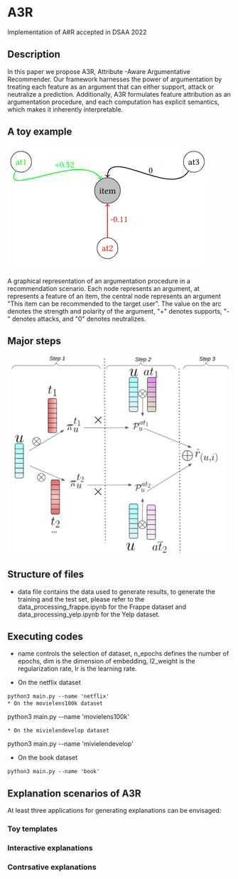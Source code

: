 # A3R
Implementation of A#R accepted in DSAA 2022

## Description

In this paper we propose A3R, Attribute -Aware Argumentative Recommender. Our framework harnesses the power of argumentation by treating each feature as an argument that can either support, attack or neutralize a prediction. Additionally, A3R formulates feature attribution as an argumentation procedure, and each computation has explicit semantics, which makes it inherently interpretable. 

## A toy example
![A graphical representation of an argumentation procedure in a recommendation scenario. Each node represents an argument, at represents a feature of an item, the central node represents an argument "This item can be recommended to the target user". The value on the arc denotes the strength and polarity of the argument, "+" denotes supports, "-" denotes attacks, and "0" denotes neutralizes. ](https://github.com/JinfengZh/ca-fata/blob/master/figures/toy.png)

A graphical representation of an argumentation procedure in a recommendation scenario. Each node represents an argument, at represents a feature of an item, the central node represents an argument "This item can be recommended to the target user". The value on the arc denotes the strength and polarity of the argument, "+" denotes supports, "-" denotes attacks, and "0" denotes neutralizes.

## Major steps

![The major steps A3R](https://github.com/JinfengZh/a3r/blob/master/Figures/dsaa_steps.png)
## Structure of files
* data file contains the data used to generate results, to generate the training and the test set, please refer to the data_processing_frappe.ipynb for the Frappe dataset and data_processing_yelp.ipynb for the Yelp dataset.

## Executing codes

* name controls the selection of dataset, n_epochs defines the number of epochs, dim is the dimension of embedding, l2_weight is the regularization rate, lr is the learning rate.

* On the netflix dataset
```
python3 main.py --name 'netflix' 
* On the movielens100k dataset
```
python3 main.py --name 'movielens100k' 
```
* On the mivielendevelop dataset
```
python3 main.py --name 'mivielendevelop' 
* On the book dataset
```
python3 main.py --name 'book' 
```


## Explanation scenarios of A3R
At least three applications for generating explanations can be envisaged: 
### Toy templates
### Interactive explanations
### Contrsative explanations
